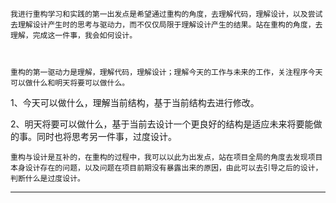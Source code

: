     我进行重构学习和实践的第一出发点是希望通过重构的角度，去理解代码，理解设计，以及尝试去理解设计产生时的思考与驱动力，而不仅仅局限于理解设计产生的结果。站在重构的角度，去理解，完成这一件事，我会如何设计。



    重构的第一驱动力是理解，理解代码，理解设计；理解今天的工作与未来的工作，关注程序今天可以做什么和明天将要可以做什么。

1、今天可以做什么，理解当前结构，基于当前结构去进行修改。

2、明天将要可以做什么，基于当前去设计一个更良好的结构是适应未来将要能做的事。同时也将思考另一件事，过度设计。

    重构与设计是互补的，在重构的过程中，我可以以此为出发点，站在项目全局的角度去发现项目本身设计存在的问题，以及问题在项目前期没有暴露出来的原因，由此可以去引导之后的设计，判断什么是过度设计。

---



